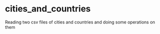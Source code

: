 # cities_and_countries
Reading two csv files of cities and countries and doing some operations on them
